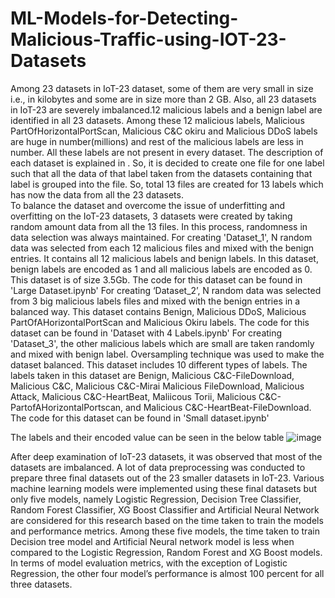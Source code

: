 # ML-Models-for-Detecting-Malicious-Traffic-using-IOT-23-Datasets
Among 23 datasets in IoT-23 dataset, some of them are very small in size i.e., in kilobytes and some are in size more than 2 GB. Also, all 23 datasets in IoT-23 are severely imbalanced.12 malicious labels and a benign label are identified in all 23 datasets. Among these 12 malicious labels, Malicious PartOfHorizontalPortScan, Malicious C&C okiru and Malicious DDoS labels are huge in number(millions) and rest of the malicious labels are less in number. All these labels are not present in every dataset. The description of each dataset is explained in .  So, it is decided to create one file for one label such that all the data of that label taken from the datasets containing that label is grouped into the file. So, total 13 files are created for 13 labels which has now the data from all the 23 datasets.  
To balance the dataset and overcome the issue of underfitting and overfitting on the IoT-23 datasets, 3 datasets were created by taking random amount data from all the 13 files. In this process, randomness in data selection was always maintained. 
For creating 'Dataset_1', N random data was selected from each 12 malicious files and mixed with the benign entries. It contains all 12 malicious labels and benign labels. In this dataset, benign labels are encoded as 1 and all malicious labels are encoded as 0. This dataset is of size 3.5Gb. The code for this dataset can be found in 'Large Dataset.ipynb'
For creating ‘Dataset_2’, N random data was selected from 3 big malicious labels files and mixed with the benign entries in a balanced way. This dataset contains Benign, Malicious DDoS, Malicious PartOfAHorizontalPortScan and Malicious Okiru labels. The code for this dataset can be found in 'Dataset with 4 Labels.ipynb'
For creating 'Dataset_3', the other malicious labels which are small are taken randomly and mixed with benign label. Oversampling technique was used to make the dataset balanced. This dataset includes 10 different types of labels. The labels taken in this dataset are Benign, Malicious   C&C-FileDownload, Malicious   C&C, Malicious   C&C-Mirai Malicious   FileDownload, Malicious   Attack, Malicious   C&C-HeartBeat, Maliicous   Torii, Malicious   C&C-PartofAHorizontalPortscan, and Malicious   C&C-HeartBeat-FileDownload. The code for this dataset can be found in 'Small dataset.ipynb'

The labels and their encoded value can be seen in the below table
![image](https://user-images.githubusercontent.com/20298176/111230848-df78bb80-85ad-11eb-9a00-6316712ef44e.png)

After deep examination of IoT-23 datasets, it was observed that most of the datasets are imbalanced. A lot of data preprocessing was conducted to prepare three final datasets out of the 23 smaller datasets in IoT-23. Various machine learning models were implemented using these final datasets but only five models, namely Logistic Regression, Decision Tree Classifier, Random Forest Classifier, XG Boost Classifier and Artificial Neural Network are considered for this research based on the time taken to train the models and performance metrics. Among these five models, the time taken to train Decision tree model and Artificial Neural network model is less when compared to the Logistic Regression, Random Forest and XG Boost models. In terms of model evaluation metrics, with the exception of Logistic Regression, the other four model’s performance is almost 100 percent for  all three datasets. 


